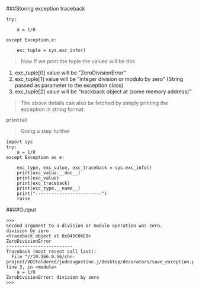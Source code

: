 ###Storing exception traceback
```
try:

    a = 1/0

except Exception,e:

    exc_tuple = sys.exc_info()
```

> Now If we print the tuple the values will be this.

1. exc_tuple[0] value will be "ZeroDivisionError"
2. exc_tuple[1] value will be "integer division or modulo by zero" (String passed as parameter to the exception class)
3. exc_tuple[2] value will be "trackback object at (some memory address)"

> The above details can also be fetched by simply printing the exception in string format.
```
print(e)
```

> Going a step further
```
import sys
try:
    a = 1/0
except Exception as e:

    exc_type, exc_value, exc_traceback = sys.exc_info()
    print(exc_value.__doc__)
    print(exc_value)
    print(exc_traceback)
    print(exc_type.__name__)
    print("-------------------------")
    raise
```

####Output
```
>>> 
Second argument to a division or modulo operation was zero.
division by zero
<traceback object at 0x045C06E8>
ZeroDivisionError
-------------------------
Traceback (most recent call last):
  File "//10.166.0.56/chn-project/VDIFoldered/judeaugustine.j/Desktop/decorators/save_exception.py", line 3, in <module>
    a = 1/0
ZeroDivisionError: division by zero
>>> 
```
